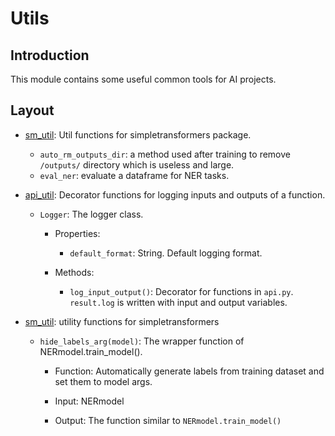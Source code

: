 # Utils

## Introduction

This module contains some useful common tools for AI projects.

## Layout
- [sm_util](sm_util.py): Util functions for simpletransformers package.
    - `auto_rm_outputs_dir`: a method used after training to remove `/outputs/` 
    directory which is useless and large.
    - `eval_ner`: evaluate a dataframe for NER tasks.

  
- [api_util](api_util.py): Decorator functions for logging inputs and outputs of a function.
    
    - `Logger`: The logger class.
    
        - Properties:
        
            - `default_format`: String. Default logging format.
        
        - Methods:
        
            - `log_input_output()`: Decorator for functions in `api.py`. 
            `result.log` is written with input and output variables.
        
            
- [sm_util](sm_util.py): utility functions for simpletransformers
    
    - `hide_labels_arg(model)`: The wrapper function of NERmodel.train_model().
    
        - Function: Automatically generate labels from training dataset
        and set them to model args.
    
        - Input: NERmodel
        
        - Output: The function similar to `NERmodel.train_model()`